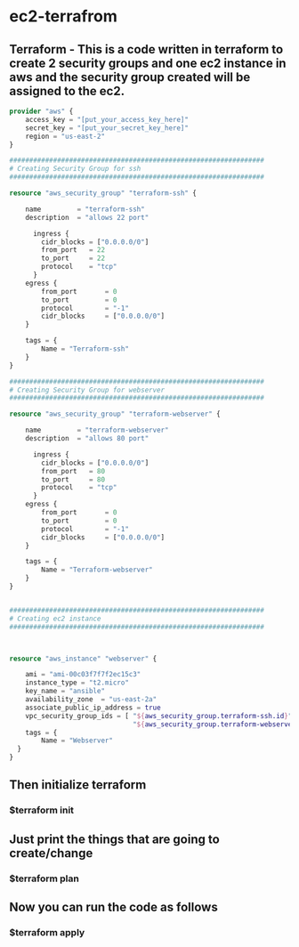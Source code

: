 # ec2-terrafrom

## Terraform - This is a code written in terraform to create 2 security groups and one ec2 instance in aws and the security group created will be assigned to the ec2.

```tf
provider "aws" {
    access_key = "[put_your_access_key_here]"
    secret_key = "[put_your_secret_key_here]"
    region = "us-east-2"
}

################################################################
# Creating Security Group for ssh
################################################################

resource "aws_security_group" "terraform-ssh" {

    name         = "terraform-ssh"
    description  = "allows 22 port"

      ingress {
        cidr_blocks = ["0.0.0.0/0"]  
        from_port   = 22
        to_port     = 22
        protocol    = "tcp"
      }
    egress {
        from_port       = 0
        to_port         = 0
        protocol        = "-1"
        cidr_blocks     = ["0.0.0.0/0"]
    }

    tags = {
        Name = "Terraform-ssh"
    }
}

################################################################
# Creating Security Group for webserver
################################################################

resource "aws_security_group" "terraform-webserver" {

    name         = "terraform-webserver"
    description  = "allows 80 port"

      ingress {
        cidr_blocks = ["0.0.0.0/0"]  
        from_port   = 80
        to_port     = 80
        protocol    = "tcp"
      }
    egress {
        from_port       = 0
        to_port         = 0
        protocol        = "-1"
        cidr_blocks     = ["0.0.0.0/0"]
    }

    tags = {
        Name = "Terraform-webserver"
    }
}


################################################################
# Creating ec2 instance
################################################################



resource "aws_instance" "webserver" {

    ami = "ami-00c03f7f7f2ec15c3" 
    instance_type = "t2.micro"
    key_name = "ansible"
    availability_zone  = "us-east-2a"
    associate_public_ip_address = true
    vpc_security_group_ids = [ "${aws_security_group.terraform-ssh.id}",
                               "${aws_security_group.terraform-webserver.id}"]
    tags = {
        Name = "Webserver"
  }
}
```

## Then initialize terraform

### $terraform init

## Just print the things that are going to create/change

### $terraform plan

## Now you can run the code as follows

### $terraform apply
